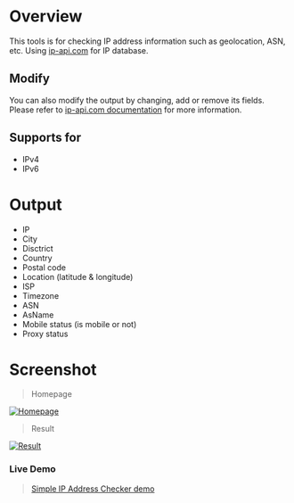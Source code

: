 # Overview
This tools is for checking IP address information such as geolocation, ASN, etc. Using <a href="https://ip-api.com" target="_blank" rel="noopener">ip-api.com</a>  for IP database.

## Modify
You can also modify the output by changing, add or remove its fields. Please refer to [ip-api.com documentation](https://ip-api.com/docs) for more information.

## Supports for
- IPv4
- IPv6

# Output
- IP
- City
- Disctrict
- Country
- Postal code
- Location (latitude & longitude)
- ISP
- Timezone
- ASN
- AsName
- Mobile status (is mobile or not)
- Proxy status

# Screenshot
> Homepage

<a href="https://ibb.co/yqG9dTj"><img src="https://i.ibb.co/9WzDcX5/Screenshot-5.png" alt="Homepage" border="0"></a>

> Result

<a href="https://ibb.co/wSCFm6X"><img src="https://i.ibb.co/k40sCcf/Screenshot-4.png" alt="Result" border="0"></a>

### Live Demo
> [Simple IP Address Checker demo](https://noobto.lol)
